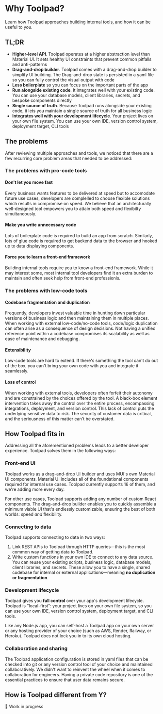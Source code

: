 # Why Toolpad?

<p class="description">Learn how Toolpad approaches building internal tools, and how it can be useful to you.</p>

## TL;DR

- **Higher-level API**. Toolpad operates at a higher abstraction level than Material UI. It sets healthy UI constraints that prevent common pitfalls and anti-patterns
- **Drag-and-drop builder**. Toolpad comes with a drag-and-drop builder to simplify UI building. The Drag-and-drop state is persisted in a yaml file so you can fully control the visual output with code
- **Less boilerplate** so you can focus on the important parts of the app
- **Run alongside existing code**. It integrates well with your existing code. You can use your database models, client libraries, secrets, and bespoke components directly
- **Single source of truth**. Because Toolpad runs alongside your existing code, it lets you maintain a single source of truth for all business logic
- **Integrates well with your development lifecycle**. Your project lives on your own file system. You can use your own IDE, version control system, deployment target, CLI tools

## The problems

After reviewing multiple approaches and tools, we noticed that there are a few recurring core problem areas that needed to be addressed:

### The problems with pro-code tools

#### Don't let you move fast

Every business wants features to be delivered at speed but to accomodate future use cases, developers are complelled to choose flexible solutions which results in compromise on speed. We believe that an architecturally well-designed tool empowers you to attain both speed and flexibilty simultaneously.

#### Make you write unnecessary code

Lots of boilerplate code is required to build an app from scratch. Similarly, lots of glue code is required to get backend data to the browser and hooked up to data displaying components.

#### Force you to learn a front-end framework

Building internal tools require you to know a front-end framework. While it may interest some, most internal tool developers find it an extra burden to maintain and often seek help from front-end professionls.

### The problems with low-code tools

#### Codebase fragmentation and duplication

Frequently, developers invest valuable time in hunting down particular versions of business logic and then maintaining them in multiple places. When working with external low-code/no-code tools, code/logic duplication can often arise as a consequence of design decisions. Not having a unified reference point within a codebase compromises its scalability as well as ease of maintenance and debugging.

#### Extensibility

Low-code tools are hard to extend. If there's something the tool can't do out of the box, you can't bring your own code with you and integrate it seamlessly.

#### Loss of control

When working with external tools, developers often forfeit their autonomy and are constrained by the choices offered by the tool. A black-box element intervention takes away the control over the entire process, encompassing integrations, deployment, and version control. This lack of control puts the underlying sensitive data to risk. The security of customer data is critical, and the seriousness of this matter can't be overstated.

## How Toolpad fits in

Addressing all the aforementioned problems leads to a better developer experience. Toolpad solves them in the following ways:

### Front-end UI

Toolpad works as a drag-and-drop UI builder and uses MUI's own Material UI components. Material UI includes all of the foundational components required for internal use cases. Toolpad currently supports 16 of them, and we're adding more every day.

For other use cases, Toolpad supports adding any number of custom React components. The drag-and-drop builder enables you to quickly assemble a minimum viable UI that's endlessly customizable, ensuring the best of both worlds: speed _and_ flexibility.

### Connecting to data

Toolpad supports connecting to data in two ways:

1. Link REST APIs to Toolpad through HTTP queries—this is the most common way of getting data to Toolpad.
2. Write custom functions in your own IDE to connect to any data source. You can reuse your existing scripts, business logic, database models, client libraries, and secrets. These allow you to have a single, shared codebase for internal or external applications—meaning **no duplication or fragmentation**.

### Development lifecycle

Toolpad gives you **full control** over your app's development lifecycle. Toolpad is "local-first": your project lives on your own file system, so you can use your own IDE, version control system, deployment target, and CLI tools.

Like any Node.js app, you can self-host a Toolpad app on your own server or any hosting provider of your choice (such as AWS, Render, Railway, or Heroku). Toolpad does not lock you in to its own cloud hosting.

### Collaboration and sharing

The Toolpad application configuration is stored in yaml files that can be checked into git or any version control tool of your choice and maintained collaboratively. We didn't want to reinvent the wheel when it comes to collaboration for engineers. Having a private code repository is one of the essential practices to ensure that user data remains secure.

## How is Toolpad different from Y?

🚧 Work in progress
